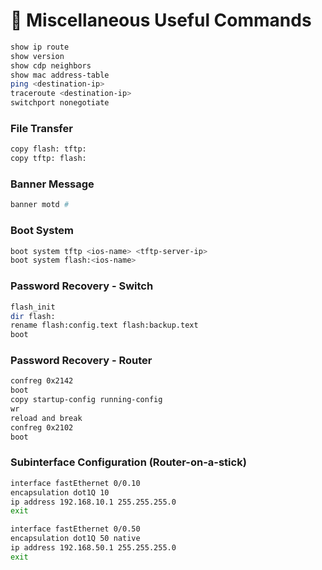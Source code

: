 # 🧰 Miscellaneous Useful Commands

```bash
show ip route
show version
show cdp neighbors
show mac address-table
ping <destination-ip>
traceroute <destination-ip>
switchport nonegotiate
````

### File Transfer

```bash
copy flash: tftp:
copy tftp: flash:
```

### Banner Message

```bash
banner motd #
```

### Boot System

```bash
boot system tftp <ios-name> <tftp-server-ip>
boot system flash:<ios-name>
```

### Password Recovery - Switch

```bash
flash_init
dir flash:
rename flash:config.text flash:backup.text
boot
```

### Password Recovery - Router

```bash
confreg 0x2142
boot
copy startup-config running-config
wr
reload and break
confreg 0x2102
boot
```

### Subinterface Configuration (Router-on-a-stick)

```bash
interface fastEthernet 0/0.10
encapsulation dot1Q 10
ip address 192.168.10.1 255.255.255.0
exit
```

```bash
interface fastEthernet 0/0.50
encapsulation dot1Q 50 native
ip address 192.168.50.1 255.255.255.0
exit
```
